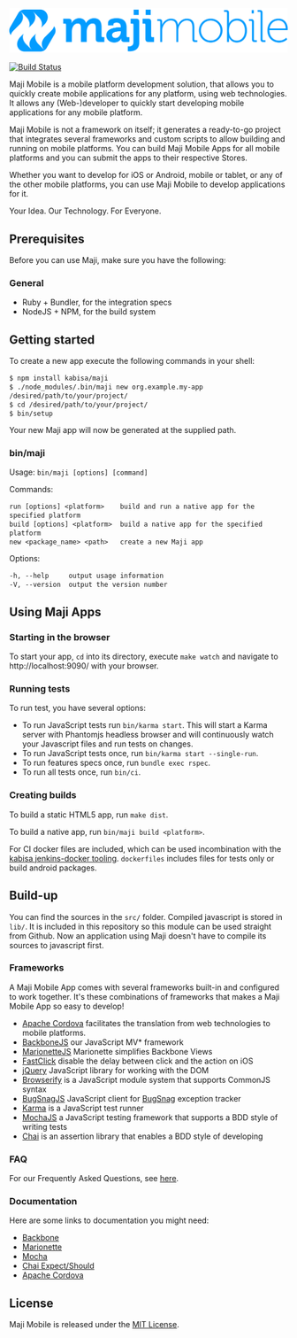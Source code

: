 ![Maji Mobile](img/maji-mobile-logo.png)

[![Build Status](https://ci.kabisa.nl/buildStatus/icon?job=maji)](https://ci.kabisa.nl/job/maji/)

Maji Mobile is a mobile platform development solution, that allows you to quickly create mobile applications for any platform, using web technologies.
It allows any (Web-)developer to quickly start developing mobile applications for any mobile platform.

Maji Mobile is not a framework on itself; it generates a ready-to-go project that integrates several frameworks and custom scripts to allow building and running on mobile platforms. You can build Maji Mobile Apps for all mobile platforms and you can submit the apps to their respective Stores.

Whether you want to develop for iOS or Android, mobile or tablet, or any of the other mobile platforms, you can use Maji Mobile to develop applications for it.

Your Idea. Our Technology. For Everyone.

## Prerequisites

Before you can use Maji, make sure you have the following:

### General

* Ruby + Bundler, for the integration specs
* NodeJS + NPM, for the build system

## Getting started

To create a new app execute the following commands in your shell:

```
$ npm install kabisa/maji
$ ./node_modules/.bin/maji new org.example.my-app /desired/path/to/your/project/
$ cd /desired/path/to/your/project/
$ bin/setup
```

Your new Maji app will now be generated at the supplied path.

### bin/maji

  Usage: `bin/maji [options] [command]`


  Commands:

    run [options] <platform>    build and run a native app for the specified platform
    build [options] <platform>  build a native app for the specified platform
    new <package_name> <path>   create a new Maji app

  Options:

    -h, --help     output usage information
    -V, --version  output the version number

## Using Maji Apps

### Starting in the browser

To start your app, `cd` into its directory, execute `make watch` and navigate to http://localhost:9090/ with your browser.

### Running tests

To run test, you have several options:
* To run JavaScript tests run `bin/karma start`. This will start a Karma server with Phantomjs headless browser and will continuously watch your Javascript files and run tests on changes.
* To run JavaScript tests once, run `bin/karma start --single-run`.
* To run features specs once, run `bundle exec rspec`.
* To run all tests once, run `bin/ci`.

### Creating builds

To build a static HTML5 app, run `make dist`.

To build a native app, run `bin/maji build <platform>`.

For CI docker files are included, which can be used incombination with the [kabisa jenkins-docker tooling](https://github.com/kabisa/jenkins-docker). `dockerfiles` includes files for tests only or build android packages.

## Build-up

You can find the sources in the `src/` folder.
Compiled javascript is stored in `lib/`.  It is included in this repository so this module can be used straight from Github. Now an application using Maji doesn't have to compile its sources to javascript first.

### Frameworks

A Maji Mobile App comes with several frameworks built-in and configured to work together. It's these combinations of frameworks that makes a Maji Mobile App so easy to develop!

 * [Apache Cordova](https://cordova.apache.org) facilitates the translation from web technologies to mobile platforms.
 * [BackboneJS](http://backbonejs.org) our JavaScript MV* framework
 * [MarionetteJS](http://marionettejs.com) Marionette simplifies Backbone Views
 * [FastClick](http://ftlabs.github.io/fastclick/) disable the delay between click and the action on iOS
 * [jQuery](http://jquery.com) JavaScript library for working with the DOM
 * [Browserify](http://browserify.org) is a JavaScript module system that supports CommonJS syntax
 * [BugSnagJS](https://github.com/bugsnag/bugsnag-js) JavaScript client for [BugSnag](http://bugsnag.com/) exception tracker
 * [Karma](http://karma-runner.github.io/) is a JavaScript test runner
 * [MochaJS](http://mochajs.org) a JavaScript testing framework that supports a BDD style of writing tests
 * [Chai](http://chaijs.com) is an assertion library that enables a BDD style of developing

### FAQ

For our Frequently Asked Questions, see [here](docs/faq.md).

### Documentation

Here are some links to documentation you might need:

 * [Backbone](http://backbonejs.org)
 * [Marionette](http://marionettejs.com/docs/v1.8.7/)
 * [Mocha](http://mochajs.org/#assertions)
 * [Chai Expect/Should](http://chaijs.com/api/bdd/)
 * [Apache Cordova](http://cordova.apache.org/docs/en/4.0.0/)


## License

Maji Mobile is released under the [MIT License](LICENSE).
